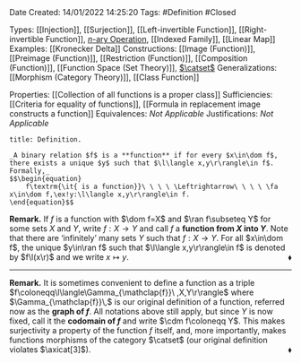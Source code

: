 <br />
<br />

Date Created: 14/01/2022 14:25:20
Tags: #Definition #Closed 

Types: [[Injection]], [[Surjection]], [[Left-invertible Function]], [[Right-invertible Function]], [$n$-ary Operation](n-ary%20Operation.md), [[Indexed Family]], [[Linear Map]]
Examples: [[Kronecker Delta]]
Constructions: [[Image (Function)]], [[Preimage (Function)]], [[Restriction (Function)]], [[Composition (Function)]], [[Function Space (Set Theory)]], [$\catset$](Category%20of%20Sets.md)
Generalizations: [[Morphism (Category Theory)]], [[Class Function]]

Properties: [[Collection of all functions is a proper class]]
Sufficiencies: [[Criteria for equality of functions]], [[Formula in replacement image constructs a function]]
Equivalences: _Not Applicable_
Justifications: _Not Applicable_

``` ad-Definition
title: Definition.

_A binary relation $f$ is a **function** if for every $x\in\dom f$, there exists a unique $y$ such that $\l\langle x,y\r\rangle\in f$. Formally,_
$$\begin{equation}
    f\textrm{\it{ is a function}}\ \ \ \ \Leftrightarrow\ \ \ \ \fa x\in\dom f,\ex!y:\l\langle x,y\r\rangle\in f.
\end{equation}$$

```

**Remark.** If $f$ is a function with $\dom f=X$ and $\ran f\subseteq Y$ for some sets $X$ and $Y$, write $f:X\to Y$ and call $f$ a **function from $X$ into $Y$**. Note that there are $\textrm{`}$infinitely$\textrm{'}$ many sets $Y$ such that $f:X\to Y$. For all $x\in\dom f$, the unique $y\in\ran f$ such that $\l\langle x,y\r\rangle\in f$ is denoted by $f\l(x\r)$ and we write $x\mapsto y$.<span style="float:right;">$\blacklozenge$</span>

---

**Remark.** It is sometimes convenient to define a function as a triple $f\coloneqq\l\langle\Gamma_{\mathclap{f}}\ ,X,Y\r\rangle$ where $\Gamma_{\mathclap{f}}\,$ is our original definition of a function, referred now as the **graph of $f$**. All notations above still apply, but since $Y$ is now fixed, call it the **codomain of $f$** and write $\cdm f\coloneqq Y$. This makes surjectivity a property of the function $f$ itself, and, more importantly, makes functions morphisms of the category $\catset$ (our original definition violates $\axicat[3]$).<span style="float:right;">$\blacklozenge$</span>
